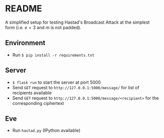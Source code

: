 # README

A simplified setup for testing Hastad's Broadcast Attack at the simplest form (i.e. $e = 3$ and $m$ is not padded).

## Environment

- Run `$ pip install -r requirements.txt`

## Server

- `$ flask run` to start the server at port 5000
- Send `GET` request to `http://127.0.0.1:5000/message/` for list of recipients available
- Send `GET` request to `http://127.0.0.1:5000/message/<recipient>` for the corresponding ciphertext

## Eve

- Run `hastad.py` (IPython available)
